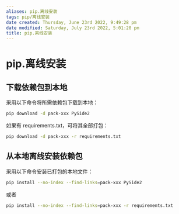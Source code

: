 ```yaml
---
aliases: pip.离线安装
tags: pip/离线安装
date created: Thursday, June 23rd 2022, 9:49:28 pm
date modified: Saturday, July 23rd 2022, 5:01:20 pm
title: pip.离线安装
---
```


# pip.离线安装

## 下载依赖包到本地

采用以下命令将所需依赖包下载到本地：

```bash
pip download -d pack-xxx PySide2
```

如果有 requirements.txt，可将其全部打包：

```bash
pip download -d pack-xxx -r requirements.txt
```

## 从本地离线安装依赖包

采用以下命令安装已打包的本地文件：

```bash
pip install --no-index --find-links=pack-xxx PySide2
```

或者

```bash
pip install --no-index --find-links=pack-xxx -r requirements.txt
```
